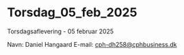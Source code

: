 # Torsdag_05_feb_2025
Torsdagsaflevering - 05 februar 2025

Navn: Daniel Hangaard
E-mail: cph-dh258@cphbusiness.dk